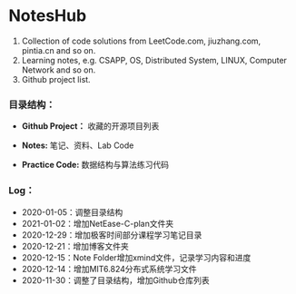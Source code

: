 # NotesHub

1. Collection of code solutions from LeetCode.com, jiuzhang.com, pintia.cn and so on.
2. Learning notes, e.g. CSAPP, OS, Distributed System, LINUX, Computer Network and so on. 
3. Github project list.

###  目录结构：

- **Github Project：** 收藏的开源项目列表

- **Notes:**  笔记、资料、Lab Code

- **Practice Code:** 数据结构与算法练习代码

### Log：

- 2020-01-05：调整目录结构
- 2021-01-02：增加NetEase-C-plan文件夹
- 2020-12-29：增加极客时间部分课程学习笔记目录
- 2020-12-21：增加博客文件夹
- 2020-12-15：Note Folder增加xmind文件，记录学习内容和进度
- 2020-12-14：增加MIT6.824分布式系统学习文件
- 2020-11-30：调整了目录结构，增加Github仓库列表

